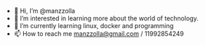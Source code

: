- 👋 Hi, I’m @manzzolla
- 👀 I’m interested in learning more about the world of technology.
- 🌱 I’m currently learning linux, docker and programming
- 📫 How to reach me manzzolla@gmail.com / 11992854249

<!---
manzzolla/manzzolla is a ✨ special ✨ repository because its `README.md` (this file) appears on your GitHub profile.
You can click the Preview link to take a look at your changes.
--->
